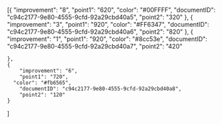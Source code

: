 [{
		"improvement": "8",
		"point1": "620",
  "color": "#00FFFF",
		"documentID": "c94c2177-9e80-4555-9cfd-92a29cbd40a5",
		"point2": "320"
	},
	{
		"improvement": "3",
		"point1": "920",
	  "color": "#FF6347",
		"documentID": "c94c2177-9e80-4555-9cfd-92a29cbd40a6",
		"point2": "820"
	},
	{
		"improvement": "1",
		"point1": "920",
	  "color": "#8cc53e",
		"documentID": "c94c2177-9e80-4555-9cfd-92a29cbd40a7",
		"point2": "420"

	},
	{
		"improvement": "6",
		"point1": "720",
	  "color": "#fb6565",
		"documentID": "c94c2177-9e80-4555-9cfd-92a29cbd40a8",
		"point2": "120"
	}
]

